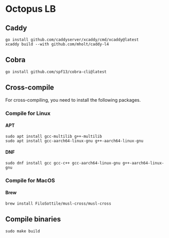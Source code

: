 # Octopus LB


## Caddy
```shell
go install github.com/caddyserver/xcaddy/cmd/xcaddy@latest
xcaddy build --with github.com/mholt/caddy-l4
```
## Cobra
```shell
go install github.com/spf13/cobra-cli@latest
```

## Cross-compile

For cross-compiling, you need to install the following packages.

### Compile for Linux
#### APT
```shell
sudo apt install gcc-multilib g++-multilib
sudo apt install gcc-aarch64-linux-gnu g++-aarch64-linux-gnu
```
#### DNF
```shell
sudo dnf install gcc gcc-c++ gcc-aarch64-linux-gnu g++-aarch64-linux-gnu
```

### Compile for MacOS
#### Brew
```shell
brew install FiloSottile/musl-cross/musl-cross
```

## Compile binaries
```shell
sudo make build
```
